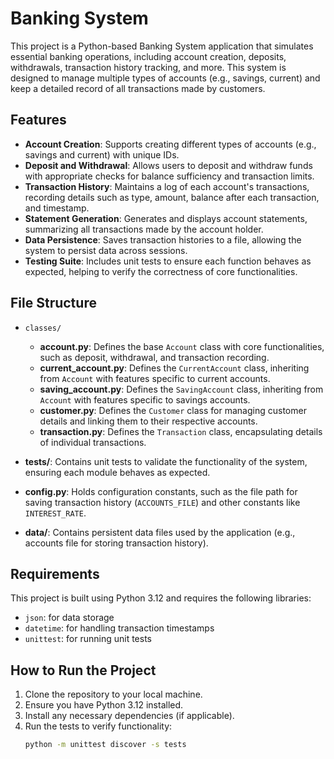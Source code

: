 # Banking System

This project is a Python-based Banking System application that simulates essential banking operations, including account creation, deposits, withdrawals, transaction history tracking, and more. This system is designed to manage multiple types of accounts (e.g., savings, current) and keep a detailed record of all transactions made by customers.

## Features

- **Account Creation**: Supports creating different types of accounts (e.g., savings and current) with unique IDs.
- **Deposit and Withdrawal**: Allows users to deposit and withdraw funds with appropriate checks for balance sufficiency and transaction limits.
- **Transaction History**: Maintains a log of each account's transactions, recording details such as type, amount, balance after each transaction, and timestamp.
- **Statement Generation**: Generates and displays account statements, summarizing all transactions made by the account holder.
- **Data Persistence**: Saves transaction histories to a file, allowing the system to persist data across sessions.
- **Testing Suite**: Includes unit tests to ensure each function behaves as expected, helping to verify the correctness of core functionalities.

## File Structure

- `classes/`
  - **account.py**: Defines the base `Account` class with core functionalities, such as deposit, withdrawal, and transaction recording.
  - **current_account.py**: Defines the `CurrentAccount` class, inheriting from `Account` with features specific to current accounts.
  - **saving_account.py**: Defines the `SavingAccount` class, inheriting from `Account` with features specific to savings accounts.
  - **customer.py**: Defines the `Customer` class for managing customer details and linking them to their respective accounts.
  - **transaction.py**: Defines the `Transaction` class, encapsulating details of individual transactions.

- **tests/**: Contains unit tests to validate the functionality of the system, ensuring each module behaves as expected.
- **config.py**: Holds configuration constants, such as the file path for saving transaction history (`ACCOUNTS_FILE`) and other constants like `INTEREST_RATE`.
- **data/**: Contains persistent data files used by the application (e.g., accounts file for storing transaction history).

## Requirements

This project is built using Python 3.12 and requires the following libraries:

- `json`: for data storage
- `datetime`: for handling transaction timestamps
- `unittest`: for running unit tests

## How to Run the Project

1. Clone the repository to your local machine.
2. Ensure you have Python 3.12 installed.
3. Install any necessary dependencies (if applicable).
4. Run the tests to verify functionality:
   ```bash
   python -m unittest discover -s tests
